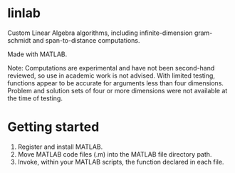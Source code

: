 # linlab

Custom Linear Algebra algorithms, including infinite-dimension gram-schmidt and span-to-distance computations.

Made with MATLAB.

Note: Computations are experimental and have not been second-hand reviewed, so use in academic work is not advised. With limited testing, functions appear to be accurate for arguments less than four dimensions. Problem and solution sets of four or more dimensions were not available at the time of testing.

# Getting started

1. Register and install MATLAB.
2. Move MATLAB code files (.m) into the MATLAB file directory path.
3. Invoke, within your MATLAB scripts, the function declared in each file.
